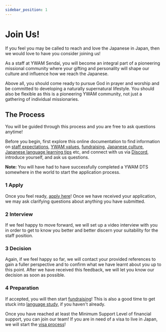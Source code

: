 ```yaml
---
sidebar_position: 1
---
```


# Join Us!

If you feel you may be called to reach and love the Japanese in Japan, then we would love to have you consider joining us!

As a staff at YWAM Sendai, you will become an integral part of a pioneering missional community where your gifting and personality will shape our culture and influence how we reach the Japanese.

Above all, you should come ready to pursue God in prayer and worship and be committed to developing a naturally supernatural lifestyle. You should also be flexible as this is a pioneering YWAM community, not just a gathering of individual missionaries.

## The Process

You will be guided through this process and you are free to ask questions anytime!

Before you begin, first explore this online documentation to find information on [staff expectations](../staffing.md), [YWAM values](../../about/values.md), [fundraising](fundraising.md), [Japanese culture](../../community/culture.md), [Japanese language learning tips](../../community/language.md) etc, and connect with us via [Discord](../../community/communication.md), introduce yourself, and ask us questions.

**Note:** You will have had to have successfully completed a YWAM DTS somewhere in the world to start the application process.

### 1 Apply

Once you feel ready, [apply here](https://www.ywamsendai.org/en/apply/)! Once we have received your application, we may ask clarifying questions about anything you have submitted.

### 2 Interview

If we feel happy to move forward, we will set up a video interview with you in order to get to know you better and better discern your suitability for the staff position.

### 3 Decision

Again, if we feel happy so far, we will contact your provided references to gain a fuller perspective and to confirm what we have learnt about you up to this point. After we have received this feedback, we will let you know our decision as soon as possible.

### 4 Preparation

If accepted, you will then start [fundraising](fundraising.md)! This is also a good time to get stuck into [language study](../../community/language.md), if you haven't already.

Once you have reached at least the Minimum Support Level of financial support, you can join our team! If you are in need of a visa to live in Japan, we will start the [visa process](visaApply.md)!
